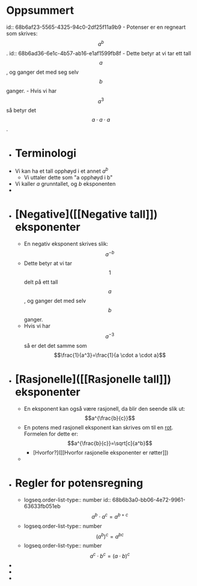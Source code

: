 # Oppsummert
id:: 68b6af23-5565-4325-94c0-2df25f11a9b9
	- Potenser er en regneart som skrives: $$a^b$$.
	  id:: 68b6ad36-6e1c-4b57-ab16-e1af1599fb8f
	- Dette  betyr at vi tar ett tall $$a$$, og ganger det med seg selv $$b$$ ganger.
	- Hvis vi har $$a^3$$ så betyr det $$a\cdot a \cdot a$$.
- # Terminologi
- Vi kan ha et tall opphøyd i et annet $a^b$
	- Vi uttaler dette som "a opphøyd i b"
- Vi kaller $a$ grunntallet, og $b$ eksponenten
-
- # [Negative]([[Negative tall]]) eksponenter
	- En negativ eksponent skrives slik: $$a^{-b}$$
	- Dette betyr at vi tar $$1$$ delt på ett tall $$a$$, og ganger det med selv $$b$$ ganger.
	- Hvis vi har $$a^{-3}$$ så er det det samme som $$\frac{1}{a^3}=\frac{1}{a \cdot a \cdot a}$$
- # [Rasjonelle]([[Rasjonelle tall]]) eksponenter
	- En eksponent kan også være rasjonell, da blir den seende slik ut: $$a^{\frac{b}{c}}$$
	- En potens med rasjonell eksponent kan skrives om til en [rot]([[Røtter]]). Formelen for dette er: $$a^{\frac{b}{c}}=\sqrt[c]{a^b}$$
		- [Hvorfor?]([[Hvorfor rasjonelle eksponenter er røtter]])
	-
- # Regler for potensregning
	- logseq.order-list-type:: number
	  id:: 68b6b3a0-bb06-4e72-9961-63633fb051eb
	  $$a^{b} \cdot a^c=a^{b+c}$$
	- logseq.order-list-type:: number
	  $$(a^b)^c=a^{bc}$$
	- logseq.order-list-type:: number
	  $$a^c\cdot b^c=(a\cdot b)^c$$
-
-
-